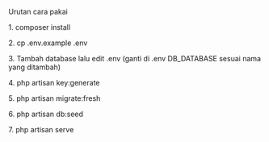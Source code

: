<p>Urutan cara pakai</p>
<p>1. composer install</p>
<p>2. cp .env.example .env</p>
<p>3. Tambah database lalu edit .env (ganti di .env DB_DATABASE sesuai nama yang ditambah)</p>
<p>4. php artisan key:generate</p>
<p>5. php artisan migrate:fresh</p>
<p>6. php artisan db:seed</p>
<p>7. php artisan serve</p>
